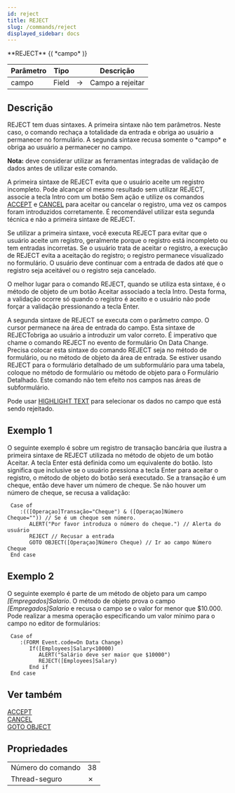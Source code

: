 ```yaml
---
id: reject
title: REJECT
slug: /commands/reject
displayed_sidebar: docs
---
```


<!--REF #_command_.REJECT.Syntax-->**REJECT** {( *campo* )}<!-- END REF-->
<!--REF #_command_.REJECT.Params-->
| Parâmetro | Tipo |  | Descrição |
| --- | --- | --- | --- |
| campo | Field | &#8594;  | Campo a rejeitar |

<!-- END REF-->

## Descrição 

<!--REF #_command_.REJECT.Summary-->REJECT tem duas sintaxes.<!-- END REF--> A primeira sintaxe não tem parâmetros. Neste caso, o comando rechaça a totalidade da entrada e obriga ao usuário a permanecer no formulário. A segunda sintaxe recusa somente o *campo* e obriga ao usuário a permanecer no campo. 

**Nota:** deve considerar utilizar as ferramentas integradas de validação de dados antes de utilizar este comando.

A primeira sintaxe de REJECT evita que o usuário aceite um registro incompleto. Pode alcançar ol mesmo resultado sem utilizar REJECT, associe a tecla Intro com um botão Sem ação e utilize os comandos [ACCEPT](accept.md) e [CANCEL](cancel.md) para aceitar ou cancelar o registro, uma vez os campos foram introduzidos corretamente. É recomendável utilizar esta segunda técnica e não a primeira sintaxe de REJECT.

Se utilizar a primeira sintaxe, você executa REJECT para evitar que o usuário aceite um registro, geralmente porque o registro está incompleto ou tem entradas incorretas. Se o usuário trata de aceitar o registro, a execução de REJECT evita a aceitação do registro; o registro permanece visualizado no formulário. O usuário deve continuar com a entrada de dados até que o registro seja aceitável ou o registro seja cancelado.

O melhor lugar para o comando REJECT, quando se utiliza esta sintaxe, é o método de objeto de um botão Aceitar associado a tecla Intro. Desta forma, a validação ocorre só quando o registro é aceito e o usuário não pode forçar a validação pressionando a tecla Enter.

A segunda sintaxe de REJECT se executa com o parâmetro *campo*. O cursor permanece na área de entrada do campo. Esta sintaxe de REJECTobriga ao usuário a introduzir um valor correto. É imperativo que chame o comando REJECT no evento de formulário On Data Change. Precisa colocar esta sintaxe do comando REJECT seja no método de formulário, ou no método de objeto da área de entrada. Se estiver usando REJECT para o formulário detalhado de um subformulário para uma tabela, coloque no método de formulário ou método de objeto para o Formulário Detalhado. Este comando não tem efeito nos campos nas áreas de subformulário.   
  
Pode usar [HIGHLIGHT TEXT](highlight-text.md) para selecionar os dados no campo que está sendo rejeitado.

## Exemplo 1 

O seguinte exemplo é sobre um registro de transação bancária que ilustra a primeira sintaxe de REJECT utilizada no método de objeto de um botão Aceitar. A tecla Enter está definida como um equivalente do botão. Isto significa que inclusive se o usuário pressiona a tecla Enter para aceitar o registro, o método de objeto do botão será executado. Se a transação é um cheque, então deve haver um número de cheque. Se não houver um número de cheque, se recusa a validação: 

```4d
 Case of
    :(([Operaçao]Transação="Cheque") & ([Operaçao]Número Cheque="")) // Se é um cheque sem número.
       ALERT("Por favor introduza o número do cheque.") // Alerta do usuário
       REJECT // Recusar a entrada
       GOTO OBJECT([Operaçao]Número Cheque) // Ir ao campo Número Cheque
 End case
```

## Exemplo 2 

O seguinte exemplo é parte de um método de objeto para um campo *\[Empregados\]Salario*. O método de objeto prova o campo *\[Empregados\]Salario* e recusa o campo se o valor for menor que $10.000\. Pode realizar a mesma operação especificando um valor mínimo para o campo no editor de formulários:   
  
```4d
 Case of
    :(FORM Event.code=On Data Change)
       If([Employees]Salary<10000)
          ALERT("Salário deve ser maior que $10000")
          REJECT([Employees]Salary)
       End if
 End case
```

## Ver também 

[ACCEPT](accept.md)  
[CANCEL](cancel.md)  
[GOTO OBJECT](goto-object.md)  

## Propriedades

|  |  |
| --- | --- |
| Número do comando | 38 |
| Thread-seguro | &cross; |


